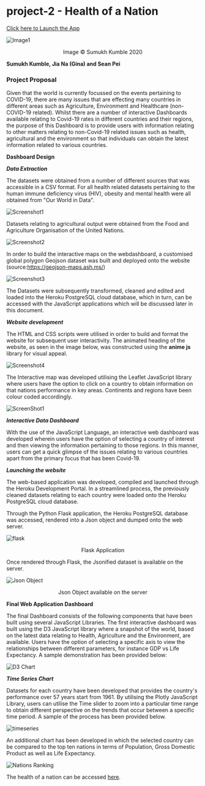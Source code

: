 # project-2 - Health of a Nation

[Click here to Launch the App](https://project2worlddatadashboard.herokuapp.com/)

![Image1](https://raw.githubusercontent.com/skumble27/project-2/main/images/nationshealth.jpg)

<div align="center">Image © Sumukh Kumble 2020</div>



**Sumukh Kumble, Jia Na (Gina) and Sean Pei**

### Project Proposal

Given that the world is currently focussed on the events pertaining to COVID-19, there are many issues that are effecting many countries in different areas such as Agriculture, Environment and Healthcare (non-COVID-19 related). Whilst there are a number of interactive Dashboards available relating to Covid-19 rates in different countries and their regions, the purpose of this Dashboard is to provide users with information relating to other matters relating to non-Covid-19 related issues such as health, agricultural and the environment so that individuals can obtain the latest information related to various countries.  

**Dashboard Design**

***Data Extraction***

The datasets were obtained from a number of different sources that was accessible in a CSV format. For all health related datasets pertaining to the human immune deficiency virus (HIV), obesity and mental health were all obtained from "Our World in Data". 

![Screenshot1](https://raw.githubusercontent.com/skumble27/project-2/main/images/Screenshot5.gif)

Datasets relating to agricultural output were obtained from the Food and Agriculture Organisation of the United Nations. 

![Screenshot2](https://raw.githubusercontent.com/skumble27/project-2/main/images/Screenshot6.gif)

In order to build the interactive maps on the webdashboard, a customised global polygon Geojson dataset was built and deployed onto the website (source:https://geojson-maps.ash.ms/)

![Screenshot3](https://raw.githubusercontent.com/skumble27/project-2/main/images/Screenshot9.gif)

The Datasets were subsequently transformed, cleaned and edited and loaded into the Heroku PostgreSQL cloud database, which in turn, can be accessed with the JavaScript applications which will be discussed later in this document. 

***Website development***

The HTML and CSS scripts were utilised in order to build and format the website for subsequent user interactivity. The animated heading of the website, as seen in the image below, was constructed using the **anime js** library for visual appeal. 

![Screenshot4](https://raw.githubusercontent.com/skumble27/project-2/main/images/Screenshot4.gif)

The Interactive map was developed utilising the Leaflet JavaScript library where users have the option to click on a country to obtain information on that nations performance in key areas. Continents and regions have been colour coded accordingly.

![ScreenShot1](https://raw.githubusercontent.com/skumble27/project-2/main/images/Screenshot10.gif)

***Interactive Data Dashboard***

With the use of the JavaScript Language, an interactive web dashboard was developed wherein users have the option of selecting a country of interest and then viewing the information pertaining to those regions. In this manner, users can get a quick glimpse of the issues relating to various countries apart from the primary focus that has been Covid-19. 

***Launching the website***

The web-based application was developed, compiled and launched through the Heroku Development Portal. In a streamlined process, the previously cleaned datasets relating to each country were loaded onto the Heroku PostgreSQL cloud database.

Through the Python Flask application, the Heroku PostgreSQL database was accessed, rendered into a Json object and dumped onto the web server. 

![flask](https://raw.githubusercontent.com/skumble27/project-2/main/images/flaskapp.png)

<div align="center">Flask Application</div>

Once rendered through Flask, the Jsonified dataset is available on the server.

![Json Object](https://raw.githubusercontent.com/skumble27/project-2/main/images/jsonobject.png)

<div align="center">Json Object available on the server</div>

**Final Web Application Dashboard**

The final Dashboard consists of the following components that have been built using several JavaScript Libraries. The first interactive dashboard was built using the D3 JavaScript library where a snapshot of the world, based on the latest data relating to Health, Agriculture and the Environment, are available. Users have the option of selecting a specific axis to view the relationships between different parameters, for instance GDP vs Life Expectancy. A sample demonstration has been provided below:

![D3 Chart](https://raw.githubusercontent.com/skumble27/project-2/main/images/d3chart.gif)

***Time Series Chart*** 

Datasets for each country have been developed that provides the country's performance over 57 years start from 1961. By utilising the Plotly JavaScript Library, users can utilise the Time slider to zoom into a particular time range to obtain different perspective on the trends that occur between a specific time period. A sample of the process has been provided below.

![timeseries](https://raw.githubusercontent.com/skumble27/project-2/main/images/timeseriesplotly.gif)

An additional chart has been developed in which the selected country can be compared to the top ten nations in terms of Population, Gross Domestic Product as well as Life Expectancy.

![Nations Ranking](https://raw.githubusercontent.com/skumble27/project-2/main/images/nationranking.png) 

The health of a nation can be accessed [here](https://project2worlddatadashboard.herokuapp.com/).

